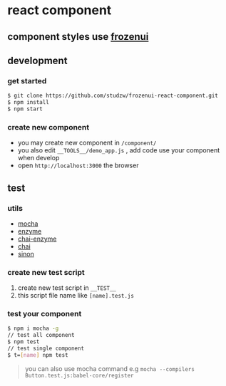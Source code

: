 # react component

## component styles use [frozenui](http://frozenui.github.io/)

## development

### get started

```bash
$ git clone https://github.com/studzw/frozenui-react-component.git
$ npm install
$ npm start
```
### create new component

* you may create new component in `/component/`
* you also edit `__TOOLS__/demo_app.js` , add code use your component when develop
* open `http://localhost:3000` the browser

## test

### utils
* [mocha](http://mochajs.org/)
* [enzyme](https://github.com/airbnb/enzyme)
* [chai-enzyme](https://github.com/producthunt/chai-enzyme)
* [chai](http://chaijs.com/)
* [sinon](https://github.com/sinonjs/sinon)

### create new test script
1. create new test script in `__TEST__`
2. this script file name like `[name].test.js`

### test your component
```bash
$ npm i mocha -g
// test all component
$ npm test
// test single component
$ t=[name] npm test
```
> you can also use mocha command 
> e.g `mocha --compilers Button.test.js:babel-core/register`


